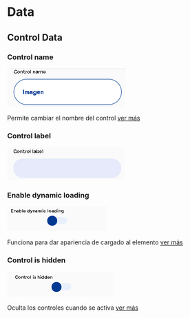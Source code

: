 # Data

## Control Data

### **Control name**

![](../../../.gitbook/assets/image%20%28233%29.png)

Permite cambiar el nombre del control [ver más](https://docs.apphive.io/global-functions/data/control-name)

### Control label

![](../../../.gitbook/assets/image%20%28230%29.png)

### Enable dynamic loading

![](../../../.gitbook/assets/image%20%28151%29.png)

Funciona para dar apariencia de cargado al elemento [ver más](https://docs.apphive.io/global-functions/data/enable-dynamic-loading)

### Control is hidden

![](../../../.gitbook/assets/image%20%28150%29.png)

Oculta los controles cuando se activa [ver más](https://docs.apphive.io/global-functions/data/control-is-hidden)


